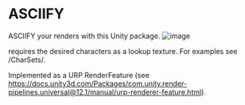 # ASCIIFY
ASCIIFY your renders with this Unity package.
![image](https://user-images.githubusercontent.com/45980080/218099598-b6f599fe-f99f-45ac-bfd7-128aa8c7eef7.png)

requires the desired characters as a lookup texture. 
For examples see /CharSets/.

Implemented as a URP RenderFeature (see https://docs.unity3d.com/Packages/com.unity.render-pipelines.universal@12.1/manual/urp-renderer-feature.html).
